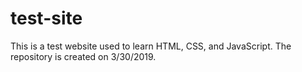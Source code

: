 # test-site
This is a test website used to learn HTML, CSS, and JavaScript. The repository is created on 3/30/2019.
